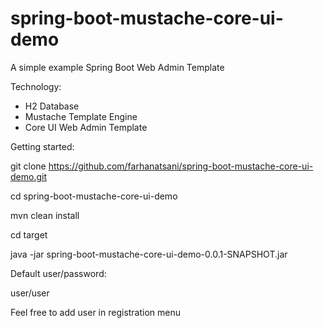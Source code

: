 # spring-boot-mustache-core-ui-demo
A simple example Spring Boot Web Admin Template

Technology:
- H2 Database
- Mustache Template Engine
- Core UI Web Admin Template

Getting started:

git clone https://github.com/farhanatsani/spring-boot-mustache-core-ui-demo.git

cd spring-boot-mustache-core-ui-demo

mvn clean install

cd target

java -jar spring-boot-mustache-core-ui-demo-0.0.1-SNAPSHOT.jar


Default user/password: 

user/user

Feel free to add user in registration menu
